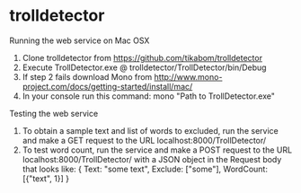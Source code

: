 # trolldetector
Running the web service on Mac OSX
1. Clone trolldetector from https://github.com/tikabom/trolldetector
2. Execute TrollDetector.exe @ trolldetector/TrollDetector/bin/Debug
3. If step 2 fails download Mono from http://www.mono-project.com/docs/getting-started/install/mac/
4. In your console run this command: mono "Path to TrollDetector.exe"

Testing the web service
1. To obtain a sample text and list of words to excluded, run the service and make a GET request to the URL localhost:8000/TrollDetector/ 
2. To test word count, run the service and make a POST request to the URL localhost:8000/TrollDetector/ with a JSON object in the Request body that looks like:
  {
    Text: "some text",
    Exclude: ["some"],
    WordCount: [{"text", 1}]
  }
